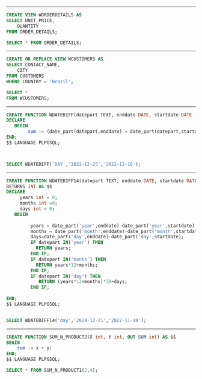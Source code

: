 
********************************************************
```sql
CREATE VIEW WORDERDETAILS AS
SELECT UNIT_PRICE,
	QUANTITY
FROM ORDER_DETAILS;

SELECT * FROM ORDER_DETAILS;
```


********************************************************
```sql
CREATE OR REPLACE VIEW WCUSTOMERS AS
SELECT CONTACT_NAME,
	CITY
FROM CUSTOMERS
WHERE COUNTRY = 'Brazil';

SELECT *
FROM WCUSTOMERS;
```
********************************************************

```sql
CREATE FUNCTION WDATEDIFF(datepart TEXT, enddate DATE, startdate DATE ,OUT SUM int ) AS $$
DECLARE
   BEGIN
        sum := (date_part(datepart,enddate) = date_part(datepart,startdate));
END;
$$ LANGUAGE PLPGSQL;



SELECT WDATEDIFF('DAY','2022-12-25','2022-12-16');
```
********************************************************

```sql
CREATE FUNCTION WDATEDIFF14(datepart TEXT, enddate DATE, startdate DATE ) 
RETURNS INT AS $$
DECLARE
     years int = 0;
	 months int =0;
	 days int = 0;
   BEGIN
   
         years = date_part('year',enddate)-date_part('year',startdate);
         months = date_part('month',enddate)-date_part('month',startdate);
		 days=date_part('day',enddate)-date_part('day',startdate);
         IF datepart IN('year') THEN
           RETURN years;
	     END IF;   
         IF datepart IN('month') THEN
		   RETURN years*12+months;
	     END IF;   
		 IF datepart IN('day') THEN
			RETURN (years*12+months)*30+days;
		 END IF;
		
END;
$$ LANGUAGE PLPGSQL;


SELECT WDATEDIFF14('day','2024-12-21','2022-11-10');
```
********************************************************
```sql
CREATE FUNCTION SUM_N_PRODUCT2(X int, Y int, OUT SUM int) AS $$
BEGIN
    sum := x + y;
END;
$$ LANGUAGE PLPGSQL;

SELECT * FROM SUM_N_PRODUCT1(2,4);
```

